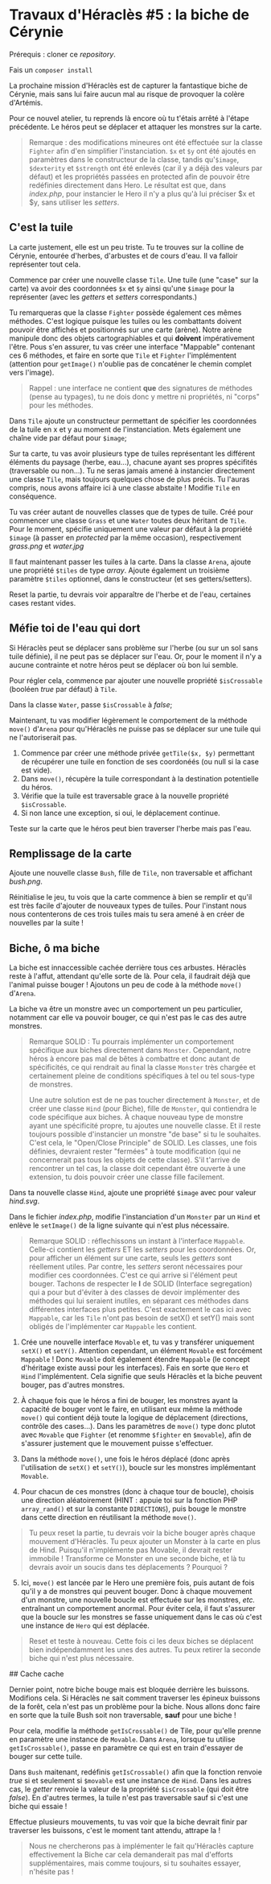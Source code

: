 # Travaux d'Héraclès #5 : la biche de Cérynie
 
Prérequis : cloner ce *repository*.

Fais un `composer install`

La prochaine mission d'Héraclès est de capturer la fantastique biche de Cérynie, mais sans lui faire aucun mal au risque de provoquer la colère d'Artémis.

Pour ce nouvel atelier, tu reprends là encore où tu t'étais arrêté à l'étape précédente. Le héros peut se déplacer et attaquer les monstres sur la carte.

> Remarque : des modifications mineures ont été effectuée sur la classe `Fighter` afin d'en simplifier l'instanciation. `$x` et `$y` ont été ajoutés en paramètres dans le constructeur de la classe, tandis qu'`$image`, `$dexterity` et `$strength` ont été enlevés (car il y a déjà des valeurs par défaut) et les propriétés passées en protected afin de pouvoir être redéfinies directement dans Hero. Le résultat est que, dans *index.php*, pour instancier le Hero il n'y a plus qu'à lui préciser $x et $y, sans utiliser les *setters*.

## C'est la tuile

La carte justement, elle est un peu triste. Tu te trouves sur la colline de Cérynie, entourée d'herbes, d'arbustes et de cours d'eau. Il va falloir représenter tout cela.

Commence par créer une nouvelle classe `Tile`. Une tuile (une "case" sur la carte) va avoir des coordonnées `$x` et `$y` ainsi qu'une `$image` pour la représenter (avec les *getters* et *setters* correspondants.)

Tu remarqueras que la classe `Fighter` possède également ces mêmes méthodes. C'est logique puisque les tuiles ou les combattants doivent pouvoir être affichés et positionnés sur une carte (arène). Notre arène manipule donc des objets cartographiables et qui **doivent** impérativement l'être. Pous s'en assurer, tu vas créer une interface "Mappable" contenant ces 6 méthodes, et faire en sorte que `Tile` et `Fighter` l'implémentent (attention pour `getImage()` n'oublie pas de concaténer le chemin complet vers l'image).

> Rappel : une interface ne contient **que** des signatures de méthodes (pense au typages), tu ne dois donc y mettre ni propriétés, ni "corps" pour les méthodes.

Dans `Tile` ajoute un constructeur permettant de spécifier les coordonnées de la tuile en x et y au moment de l'instanciation. Mets également une chaîne vide par défaut pour `$image`;

Sur ta carte, tu vas avoir plusieurs type de tuiles représentant les différent éléments du paysage (herbe, eau...), chacune ayant ses propres spécifités (traversable ou non...). Tu ne seras jamais amené à instancier directement une classe `Tile`, mais toujours quelques chose de plus précis. Tu l'auras compris, nous avons affaire ici à une classe abstaite ! Modifie `Tile` en conséquence.

Tu vas créer autant de nouvelles classes que de types de tuile. Créé pour commencer une classe `Grass` et une `Water` toutes deux héritant de `Tile`. Pour le moment, spécifie uniquement une valeur par défaut à la propriété `$image` (à passer en *protected* par la même occasion), respectivement *grass.png* et *water.jpg*

Il faut maintenant passer les tuiles à la carte. Dans la classe `Arena`, ajoute une propriété `$tiles` de type *array*. Ajoute également un troisième paramètre `$tiles` optionnel, dans le constructeur (et ses getters/setters).

Reset la partie, tu devrais voir apparaître de l'herbe et de l'eau, certaines cases restant vides.

## Méfie toi de l'eau qui dort

Si Héraclès peut se déplacer sans problème sur l'herbe (ou sur un sol sans tuile définie), il ne peut pas se déplacer sur l'eau. Or, pour le moment il n'y a aucune contrainte et notre héros peut se déplacer où bon lui semble.

Pour régler cela, commence par ajouter une nouvelle propriété `$isCrossable` (booléen *true* par défaut) à `Tile`.

Dans la classe `Water`, passe `$isCrossable` à *false*;

Maintenant, tu vas modifier légèrement le comportement de la méthode `move()` d'`Arena` pour qu'Héraclès ne puisse pas se déplacer sur une tuile qui ne l'autoriserait pas.
1. Commence par créer une méthode privée `getTile($x, $y)` permettant de récupérer une tuile en fonction de ses coordonéés (ou null si la case est vide).
2. Dans `move()`, récupère la tuile correspondant à la destination potentielle du héros.
3. Vérifie que la tuile est traversable grace à la nouvelle propriété `$isCrossable`.
4. Si non lance une exception, si oui, le déplacement continue.

Teste sur la carte que le héros peut bien traverser l'herbe mais pas l'eau.

## Remplissage de la carte

Ajoute une nouvelle classe `Bush`, fille de `Tile`, non traversable et affichant *bush.png*.

Réinitialise le jeu, tu vois que la carte commence à bien se remplir et qu'il est très facile d'ajouter de nouveaux types de tuiles. Pour l'instant nous nous contenterons de ces trois tuiles mais tu sera amené à en créer de nouvelles par la suite !

## Biche, ô ma biche

La biche est innaccessible cachée derrière tous ces arbustes. Héraclès reste à l'affut, attendant qu'elle sorte de là. Pour cela, il faudrait déjà que l'animal puisse bouger ! Ajoutons un peu de code à la méthode `move()` d'`Arena`.

La biche va être un monstre avec un comportement un peu particulier, notamment car elle va pouvoir bouger, ce qui n'est pas le cas des autre monstres. 

> Remarque SOLID : Tu pourrais implémenter un comportement spécifique aux biches directement dans `Monster`. Cependant, notre héros à encore pas mal de bêtes à combattre et donc autant de spécificités, ce qui rendrait au final la classe `Monster` très chargée et certainement pleine de conditions spécifiques à tel ou tel sous-type de monstres.
>
> Une autre solution est de ne pas toucher directement à `Monster`, et de créer une classe `Hind` (pour Biche), fille de `Monster`, qui contiendra le code spécifique aux biches. À chaque nouveau type de monstre ayant une spécificité propre, tu ajoutes une nouvelle classe. Et il reste toujours possible d'instancier un monstre "de base" si tu le souhaites. C'est cela, le "Open/Close Principle" de SOLID. Les classes, une fois définies, devraient rester "fermées" à toute modification (qui ne concernerait pas tous les objets de cette classe). S'il t'arrive de rencontrer un tel cas, la classe doit cependant être ouverte à une extension, tu dois pouvoir créer une classe fille facilement.

Dans ta nouvelle classe `Hind`, ajoute une propriété `$image` avec pour valeur *hind.svg*. 

Dans le fichier *index.php*, modifie l'instanciation d'un `Monster` par un `Hind` et enlève le `setImage()` de la ligne suivante qui n'est plus nécessaire.

> Remarque SOLID : réflechissons un instant à l'interface `Mappable`. Celle-ci contient les *getters* ET les *setters* pour les coordonnées. Or, pour afficher un élément sur une carte, seuls les *getters* sont réellement utiles. Par contre, les *setters* seront nécessaires pour modifier ces coordonnées. C'est ce qui arrive si l'élément peut bouger. Tachons de respecter le **I** de SOLID (Interface segregation) qui a pour but d'éviter à des classes de devoir implémenter des méthodes qui lui seraient inutiles, en séparant ces méthodes dans différentes interfaces plus petites. C'est exactement le cas ici avec `Mappable`, car les `Tile` n'ont pas besoin de setX() et setY() mais sont obligés de l'implémenter car `Mappable` les contient.

1. Crée une nouvelle interface `Movable` et, tu vas y transférer uniquement `setX()` et `setY()`. Attention cependant, un élément `Movable` est forcément `Mappable` ! Donc `Movable` doit également étendre `Mappable` (le concept d'héritage existe aussi pour les interfaces). Fais en sorte que `Hero` et `Hind` l'implémentent. Cela signifie que seuls Héraclès et la biche peuvent bouger, pas d'autres monstres.

2. À chaque fois que le héros a fini de bouger, les monstres ayant la capacité de bouger vont le faire, en utilisant eux même la méthode `move()` qui contient déjà toute la logique de déplacement (directions, contrôle des cases...). Dans les paramètres de `move()` type donc plutot avec `Movable` que `Fighter` (et renomme `$fighter` en `$movable`), afin de s'assurer justement que le mouvement puisse s'effectuer.

3. Dans la méthode `move()`, une fois le héros déplacé (donc après l'utilisation de `setX()` et `setY()`), boucle sur les monstres implémentant `Movable`. 

4. Pour chacun de ces monstres (donc à chaque tour de boucle), choisis une direction aléatoirement (HINT : appuie toi sur la fonction PHP `array_rand()` et sur la constante `DIRECTIONS`), puis bouge le monstre dans cette direction en réutilisant la méthode `move()`.

> Tu peux reset la partie, tu devrais voir la biche bouger après chaque mouvement d'Héraclès.
> Tu peux ajouter un Monster à la carte en plus de Hind. Puisqu'il n'implémente pas Movable, il devrait rester immobile !
> Transforme ce Monster en une seconde biche, et là tu devrais avoir un soucis dans tes déplacements ? Pourquoi ? 

5. Ici, `move()` est lancée par le Hero une première fois, puis autant de fois qu'il y a de monstres qui peuvent bouger. Donc à chaque mouvement d'un monstre, une nouvelle boucle est effectuée sur les monstres, *etc.* entraînant un comportement anormal. Pour éviter cela, il faut s'assurer que la boucle sur les monstres se fasse uniquement dans le cas où c'est une instance de `Hero` qui est déplacée. 

> Reset et teste à nouveau. Cette fois ci les deux biches se déplacent bien indépendamment les unes des autres. Tu peux retirer la seconde biche qui n'est plus nécessaire. 

## Cache cache 

Dernier point, notre biche bouge mais est bloquée derrière les buissons. Modifions cela. Si Héraclès ne sait comment traverser les épineux buissons de la forêt, cela n'est pas un problème pour la biche. Nous allons donc faire en sorte que la tuile Bush soit non traversable, **sauf** pour une biche ! 

Pour cela, modifie la méthode `getIsCrossable()` de Tile, pour qu'elle prenne en paramètre une instance de `Movable`. Dans `Arena`, lorsque tu utilise `getIsCrossable()`, passe en paramètre ce qui est en train d'essayer de bouger sur cette tuile.

Dans `Bush` maitenant, redéfinis `getIsCrossable()` afin que la fonction renvoie *true* si et seulement si `$movable` est une instance de `Hind`. Dans les autres cas, le *getter* renvoie la valeur de la propriété `$isCrossable` (qui doit être *false*). En d'autres termes, la tuile n'est pas traversable sauf si c'est une biche qui essaie ! 

Effectue plusieurs mouvements, tu vas voir que la biche devrait finir par traverser les buissons, c'est le moment tant attendu, attrape la !

> Nous ne chercherons pas à implémenter le fait qu'Héraclès capture effectivement la Biche car cela demanderait pas mal d'efforts supplémentaires, mais comme toujours, si tu souhaites essayer, n'hésite pas !